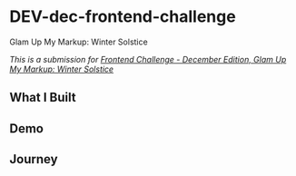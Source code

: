 # DEV-dec-frontend-challenge
Glam Up My Markup: Winter Solstice

_This is a submission for [Frontend Challenge - December Edition, Glam Up My Markup: Winter Solstice](https://dev.to/challenges/frontend-2024-12-04)_

## What I Built

<!-- Tell us about your landing page and what you were looking to achieve. -->

## Demo
<!-- Show us your project! You can directly embed an editor into this post (see the FAQ section from the challenge page) or you can share an image of your project and share a public link to the code. -->

## Journey
<!-- Tell us about your process, what you learned, anything you are particularly proud of, what you hope to do next, etc. -->

<!-- Team Submissions: Please pick one member to publish the submission and credit teammates by listing their DEV usernames directly in the body of the post. -->

<!-- We encourage you to consider adding a license for your code. -->

<!-- Don't forget to add a cover image to your post (if you want). -->

<!-- Thanks for participating! -->